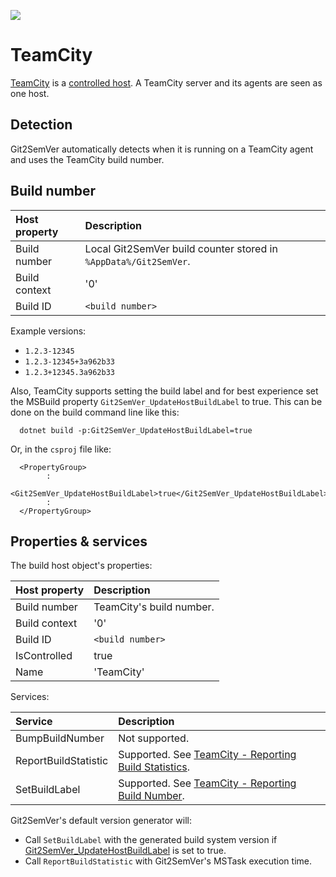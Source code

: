 ﻿---
uid: teamcity
---
![](../Images/Git2SemVer_banner_840x70.png)

# TeamCity

[TeamCity](https://www.jetbrains.com/teamcity/) is a [controlled host](xref:glossary#controlled-host). A TeamCity server and its agents are seen as one host.

## Detection

Git2SemVer automatically detects when it is running on a TeamCity agent and uses the TeamCity build number.

## Build number

| Host property | Description  |
|:--            |:--           |
| Build number  | Local Git2SemVer build counter stored in `%AppData%/Git2SemVer`. |
| Build context | '0'          |
| Build ID      | `<build number>`  |

Example versions: 
* `1.2.3-12345`
* `1.2.3-12345+3a962b33`
* `1.2.3+12345.3a962b33`

Also, TeamCity supports setting the build label and for best experience set the MSBuild property `Git2SemVer_UpdateHostBuildLabel` to true. 
This can be done on the build command line like this:

```
  dotnet build -p:Git2SemVer_UpdateHostBuildLabel=true
```

Or, in the `csproj` file like:

```
  <PropertyGroup>
        :
    <Git2SemVer_UpdateHostBuildLabel>true</Git2SemVer_UpdateHostBuildLabel>
        :
  </PropertyGroup>
```

## Properties & services

The build host object's properties:

| Host property | Description  |
|:-- |:-- |
| Build number  | TeamCity's build number. |
| Build context | '0' |
| Build ID      | `<build number>` |
| IsControlled          | true          |
| Name                  | 'TeamCity'    |

Services:

| Service | Description  |
|:-- |:-- |
| BumpBuildNumber       | Not supported. |
| ReportBuildStatistic  | Supported. See [TeamCity - Reporting Build Statistics](https://www.jetbrains.com/help/teamcity/service-messages.html#Reporting+Build+Statistics). |
| SetBuildLabel         | Supported. See [TeamCity - Reporting Build Number](https://www.jetbrains.com/help/teamcity/service-messages.html#Reporting+Build+Number). |

Git2SemVer's default version generator will:

* Call `SetBuildLabel` with the generated build system version if [Git2SemVer_UpdateHostBuildLabel](xref:msbuild-properties#inputs) is set to true.
* Call `ReportBuildStatistic` with Git2SemVer's MSTask execution time.